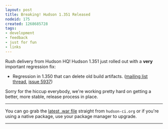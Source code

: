 ```yaml
---
layout: post
title: Breaking! Hudson 1.351 Released
nodeid: 175
created: 1268685728
tags:
- development
- feedback
- just for fun
- links
---
```

Rush delivery from Hudson HQ! Hudson 1.351 just rolled out with a **very** important regression fix:

* Regression in 1.350 that can delete old build artifacts. ([mailing list thread](http://n4.nabble.com/Warning-about-Hudson-1-350-Could-delete-your-artifacts-td1593483.html), [issue 5937](http://issues.hudson-ci.org/browse/HUDSON-5937))

Sorry for the hiccup everybody, we're working pretty hard on getting a better, more stable, release process in place.

----

You can go grab the [latest .war file](http://hudson-ci.org/latest/hudson.war) straight from `hudson-ci.org` or if you're using a native package, use your package manager to upgrade.

----

